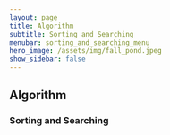 ```yaml
---
layout: page
title: Algorithm
subtitle: Sorting and Searching
menubar: sorting_and_searching_menu
hero_image: /assets/img/fall_pond.jpeg
show_sidebar: false
---
```


## Algorithm
### Sorting and Searching

